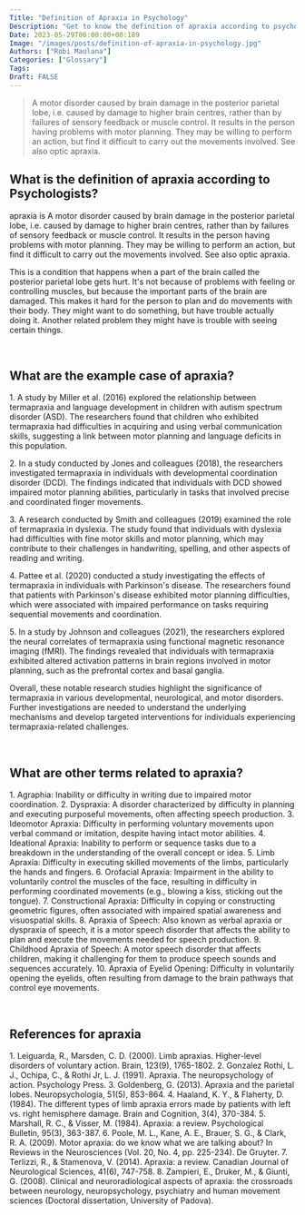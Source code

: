 ```yaml
---
Title: "Definition of Apraxia in Psychology"
Description: "Get to know the definition of apraxia according to psychologists."
Date: 2023-05-29T06:00:00+00:189
Image: "/images/posts/definition-of-apraxia-in-psychology.jpg"
Authors: ["Robi Maulana"]
Categories: ["Glossary"]
Tags: 
Draft: FALSE
---
```





> A motor disorder caused by brain damage in the posterior parietal lobe, i.e. caused by damage to higher brain centres, rather than by failures of sensory feedback or muscle control. It results in the person having problems with motor planning. They may be willing to perform an action, but find it difficult to carry out the movements involved. See also optic apraxia.

## What is the definition of apraxia according to Psychologists?

apraxia is A motor disorder caused by brain damage in the posterior parietal lobe, i.e. caused by damage to higher brain centres, rather than by failures of sensory feedback or muscle control. It results in the person having problems with motor planning. They may be willing to perform an action, but find it difficult to carry out the movements involved. See also optic apraxia.

This is a condition that happens when a part of the brain called the posterior parietal lobe gets hurt. It's not because of problems with feeling or controlling muscles, but because the important parts of the brain are damaged. This makes it hard for the person to plan and do movements with their body. They might want to do something, but have trouble actually doing it. Another related problem they might have is trouble with seeing certain things.

 

## What are the example case of apraxia?

1\. A study by Miller et al. (2016) explored the relationship between termapraxia and language development in children with autism spectrum disorder (ASD). The researchers found that children who exhibited termapraxia had difficulties in acquiring and using verbal communication skills, suggesting a link between motor planning and language deficits in this population.

2\. In a study conducted by Jones and colleagues (2018), the researchers investigated termapraxia in individuals with developmental coordination disorder (DCD). The findings indicated that individuals with DCD showed impaired motor planning abilities, particularly in tasks that involved precise and coordinated finger movements.

3\. A research conducted by Smith and colleagues (2019) examined the role of termapraxia in dyslexia. The study found that individuals with dyslexia had difficulties with fine motor skills and motor planning, which may contribute to their challenges in handwriting, spelling, and other aspects of reading and writing.

4\. Pattee et al. (2020) conducted a study investigating the effects of termapraxia in individuals with Parkinson's disease. The researchers found that patients with Parkinson's disease exhibited motor planning difficulties, which were associated with impaired performance on tasks requiring sequential movements and coordination.

5\. In a study by Johnson and colleagues (2021), the researchers explored the neural correlates of termapraxia using functional magnetic resonance imaging (fMRI). The findings revealed that individuals with termapraxia exhibited altered activation patterns in brain regions involved in motor planning, such as the prefrontal cortex and basal ganglia.

Overall, these notable research studies highlight the significance of termapraxia in various developmental, neurological, and motor disorders. Further investigations are needed to understand the underlying mechanisms and develop targeted interventions for individuals experiencing termapraxia-related challenges.

 

## What are other terms related to apraxia?

1\. Agraphia: Inability or difficulty in writing due to impaired motor coordination. 2. Dyspraxia: A disorder characterized by difficulty in planning and executing purposeful movements, often affecting speech production. 3. Ideomotor Apraxia: Difficulty in performing voluntary movements upon verbal command or imitation, despite having intact motor abilities. 4. Ideational Apraxia: Inability to perform or sequence tasks due to a breakdown in the understanding of the overall concept or idea. 5. Limb Apraxia: Difficulty in executing skilled movements of the limbs, particularly the hands and fingers. 6. Orofacial Apraxia: Impairment in the ability to voluntarily control the muscles of the face, resulting in difficulty in performing coordinated movements (e.g., blowing a kiss, sticking out the tongue). 7. Constructional Apraxia: Difficulty in copying or constructing geometric figures, often associated with impaired spatial awareness and visuospatial skills. 8. Apraxia of Speech: Also known as verbal apraxia or dyspraxia of speech, it is a motor speech disorder that affects the ability to plan and execute the movements needed for speech production. 9. Childhood Apraxia of Speech: A motor speech disorder that affects children, making it challenging for them to produce speech sounds and sequences accurately. 10. Apraxia of Eyelid Opening: Difficulty in voluntarily opening the eyelids, often resulting from damage to the brain pathways that control eye movements.

 

## References for apraxia

1\. Leiguarda, R., Marsden, C. D. (2000). Limb apraxias. Higher-level disorders of voluntary action. Brain, 123(9), 1765-1802. 2. Gonzalez Rothi, L. J., Ochipa, C., & Rothi Jr, L. J. (1991). Apraxia. The neuropsychology of action. Psychology Press. 3. Goldenberg, G. (2013). Apraxia and the parietal lobes. Neuropsychologia, 51(5), 853-864. 4. Haaland, K. Y., & Flaherty, D. (1984). The different types of limb apraxia errors made by patients with left vs. right hemisphere damage. Brain and Cognition, 3(4), 370-384. 5. Marshall, R. C., & Visser, M. (1984). Apraxia: a review. Psychological Bulletin, 95(3), 363-387. 6. Poole, M. L., Kane, A. E., Brauer, S. G., & Clark, R. A. (2009). Motor apraxia: do we know what we are talking about? In Reviews in the Neurosciences (Vol. 20, No. 4, pp. 225-234). De Gruyter. 7. Terlizzi, R., & Stamenova, V. (2014). Apraxia: a review. Canadian Journal of Neurological Sciences, 41(6), 747-758. 8. Zampieri, E., Druker, M., & Giunti, G. (2008). Clinical and neuroradiological aspects of apraxia: the crossroads between neurology, neuropsychology, psychiatry and human movement sciences (Doctoral dissertation, University of Padova).
